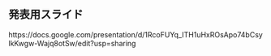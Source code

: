 ## 発表用スライド
<p>https://docs.google.com/presentation/d/1RcoFUYq_ITH1uHxROsApo74bCsylkKwgw-Wajq8otSw/edit?usp=sharing</p>

